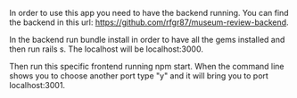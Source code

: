 In order to use this app you need to have the backend running. You can find the backend in this url: https://github.com/rfgr87/museum-review-backend. 

In the backend run bundle install in order to have all the gems installed and then run rails s. The localhost will be localhost:3000.

Then run this specific frontend running npm start. When the command line shows you to choose another port type "y" and it will bring you to port localhost:3001.


